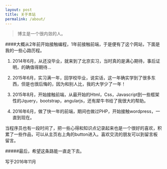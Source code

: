 ```yaml
---
layout: post
title: 关于本站
permalink: /about/
---
```



>博主是一个很内敛的人。


####大概从2年前开始接触编程，1年前接触前端，于是便有了这个网站，下面是我的一些心路历程。    





1.  2014年6月，从还没毕业，就来到了北京实习，当时真的是满心期待，事后证明，的确值得期待...

2.  2015年6月，实习满一年，回学校毕业，说实话，这一年确实学到了很多东西，但是也很后悔的，因为和别人比，我的大学少了一年！

3.  2015年8月，开始接触前端，从最开始的Html，Css，Javascript到一些框架性的Jquery，bootstrap，angularjs，还有犀牛书给了我很大的帮助。

4.  2016年6月，做了快一年的前端，期间也做过PHP，开始接触wordpress，一直到现在。




当程序员也有一段时间了，把一些心得和知识点记录起来也是一个很好的喜欢，积累了一些作品，可以从主页右上角的button进入。喜欢交流的朋友可以到留言板留言。



#####最后，希望这条路能一直走下去。

写于2016年11月
